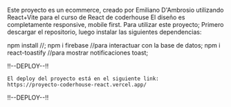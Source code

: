 Este proyecto es un ecommerce, creado por Emiliano D'Ambrosio utilizando React+Vite para el curso de React de coderhouse
El diseño es completamente responsive, mobile first.
Para utilizar este proyecto; Primero descargar el repositorio, luego instalar las siguientes dependencias:

npm install //;
npm i firebase //para interactuar con la base de datos;
npm i react-toastify //para mostrar notificaciones toast;


!!--DEPLOY--!!

    El deploy del proyecto está en el siguiente link: 
    https://proyecto-coderhouse-react.vercel.app/ 

!!--DEPLOY--!!